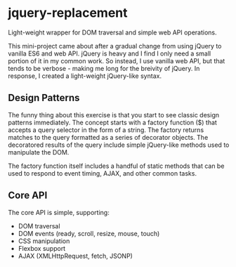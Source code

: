# jquery-replacement
Light-weight wrapper for DOM traversal and simple web API operations.

This mini-project came about after a gradual change from using jQuery to vanilla ES6 and web API. jQuery is heavy and I find I only need a small portion of it in my common work. So instead, I use vanilla web API, but that tends to be verbose - making me long for the breivity of jQuery. In response, I created a light-weight jQuery-like syntax.

## Design Patterns

The funny thing about this exercise is that you start to see classic design patterns immediately. The concept starts with a factory function ($) that accepts a query selector in the form of a string. The factory returns matches to the query formatted as a series of decorator objects. The decoratored results of the query include simple jQuery-like methods used to manipulate the DOM.

The factory function itself includes a handful of static methods that can be used to respond to event timing, AJAX, and other common tasks.

## Core API

The core API is simple, supporting:

- DOM traversal
- DOM events (ready, scroll, resize, mouse, touch)
- CSS manipulation
- Flexbox support
- AJAX (XMLHttpRequest, fetch, JSONP)


